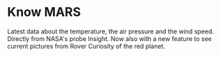 # Know MARS
Latest data about the temperature, the air pressure and the wind speed. Directly from NASA's probe Insight. Now also with a new feature to see current pictures from Rover Curiosity of the red planet.
